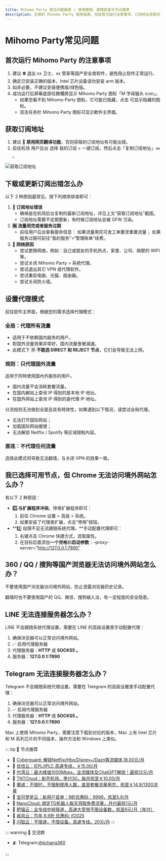 ```yaml
---
title: Mihomo Party 常见问题解答 | 使用教程、故障排查与节点推荐
description: 全面的 Mihomo Party 使用指南，包括首次运行注意事项、订阅地址获取方法、代理模式设置以及常见问题解决方案，帮助您顺利使用科学上网工具。
---
```


# Mihomo Party常见问题

## **首次运行 Mihomo Party 的注意事项**

1.  建议 ⛔ 退出 xx 卫士、xx 管家等国产安全类软件，避免阻止软件正常运行。
2.  确定已安装正确的版本，Intel 芯片设备请勿安装 arm 版本。
3.  如非必要，不建议安装便携版/绿色版。
4.  成功运行后屏幕底部任務欄將显示 Mihomo Party 图标「M 字母猫头 icon」。
    -   如果您看不到 Mihomo Party 图标，它可能已隐藏，点击 可显示隐藏的图标。
    -   双击任务栏 Mihomo Party 图标可显示軟件主界面。

## 获取订阅地址

1.  建议 🚫 **禁用网页翻译功能**，否则获取的订阅地址有可能出错。
2.  前往机场 用户后台 选择 我的订阅 > 一键订阅，然后点击「复制订阅地址」✂️ 。

![获取订阅地址](/assets/dingyue.png "获取订阅地址")

## **下载或更新订阅出错怎么办**

以下 3 种原因最常见，按下列顺序排查即可：

1.  **🐷 订阅地址错误**
    -   确保是在机场后台复制的最新订阅地址，详见上文“获取订阅地址”截图。
    -   订阅地址需要不定期更新，有时候订阅地址会被 GFW 污染。
2.  **🈚 流量用完或者服务过期**
    -   前往用户后台查看服务信息： 如果流量用完可发工单要求重置流量； 如果服务过期可前往“我的服务”>“管理账单”续费。
3.  **📶 网络原因**
    -   尝试更换网络，例如：自己或朋友的手机热点，家里、公司、隔壁的 WIFI 等。
    -   尝试关闭 Mihomo Party > 系统代理。
    -   尝试退出其它 VPN 或代理软件。
    -   尝试重启电脑、光猫、路由器。
    -   尝试关闭防火墙。

## 设置代理模式

前往软件主界面，根据您的需求选择代理模式：

### **全局：代理所有流量**

-   适用于不依赖国内服务的用户。
-   對国外流量效果非常好，国内流量會被減速。
-   此模式下 🈲 **不能选 DIRECT 和 REJECT 节点**，它们会导致无法上网。

### **规则：只代理国外流量**

适用于同時使用国內外服务的用戶。

-   国内流量不会消耗套餐流量。
-   在国内網站上查询 IP 得到的是本地 IP 地址。
-   在国外网站上查询 IP 得到的是代理 IP 地址。

分流规则无法做到全面且具有時效性，如果遇到以下情況，请尝试全局代理。

-   无法打开国际网站；
-   加载国际网站缓慢；
-   无法解锁 Netflix / Spotify 等区域限制內容。

### **直连：不代理任何流量**

选择此模式将导致无法翻墙，与关闭 VPN 的效果一致。


## **我已选择可用节点，但 Chrome 无法访问境外网站怎么办**？
有以下 2 种原因：

-   **1️⃣ 与扩展程序冲突**。停用扩展程序即可：
    1.  前往 Chrome 设置 > 高级 > 系统。
    2.  如果安装了代理类扩展，点击“停用”按钮。
-   **2️⃣ 权限不足无法跟随系统代理。**手动配置代理即可：
    1.  右键点击 Chrome 快捷方式，选取属性。
    2.  在目标后面添加**一个空格**和**启动参数**：–proxy-server=”http://127.0.0.1:7890″

## **360 / QQ / 搜狗等国产浏览器无法访问境外网站怎么办**？

不要使用国产浏览器访问境外网站，防止泄露浏览器历史记录。

翻墙时也不要使用国产的 QQ、微信、搜狗输入法，有一定程度的安全隐患。

## **LINE 无法连接服务器怎么办**？

LINE 不会跟随系统代理设置，需要在 LINE 的高级设置里手动配置代理：

1.  确保浏览器可以正常访问境外网站。
2.  ✅ 启用代理服务器
3.  代理服务器：**HTTP** 或 **SOCKS5 。**
4.  服务器：**127.0.0.1:7890**

## **Telegram 无法连接服务器怎么办**？

Telegram 不会跟随系统代理设置，需要在 Telegram 的高级设置里手动配置代理：

1.  确保浏览器可以正常访问境外网站。
2.  ✅ 启用代理服务器
3.  代理服务器：**HTTP** 或 **SOCKS5 。**
4.  服务器：**127.0.0.1:7890**

Mac 上使用 Mihomo Party，需要注意下载到对应的版本，Mac 上有 Intel 芯片和 M 系列芯片的不同版本，操作方法和 Windows 上类似。

::: tip 🎉 节点推荐
- 🚀 [Cyberguard: 解锁Netflix/Hbo/Disney+/Dazn等流媒体,18.00元/月](https://www.cyberguard.best/#/register?code=XsreC0T5)<br>
- 🚀 [优信云：IEPL/IPLC 高速专线，￥15.00/月](https://www.优信云.com/#/register?code=JRtE5uIV)<br>
- 🚀 [尔湾云：最大峰值1000Mbps，全流媒体及ChatGPT解锁！最低12元/月](https://erwan6.net/auth/register?code=BoObCd)<br>
- 🚀 [TNTCloud：新开机场，季付30，每月低至￥10.00/月](https://haibing822.tntvipaff.cc/#/register?code=GtjJVgml)<br>
- 🚀 [魔戒：不限时，不限制使用人数，直至套餐流量用完，低至￥14.9/130G流量](https://mojie.app/#/register?code=sSdtPtLo)<br>
- 🚀 [宝可梦星云：新用户首单：9折优惠码：9999，低至5.9/月 ](https://love.52pokemon.cc/register?code=56ERkkxp)<br>
- 🚀 [NanoCloud: 绑定TG机器人每天领取免费流量，月付最低1元/月](https://edu.uodoo.bid/auth/register?code=JMiOQDHf)<br>
- 🚀 [肥猫云：全专线中转隧道，高速大宽带不限设备数，低至6元/月（年付）](https://fchb1188.fcvipaff.cc/register?aff=X1vZd2wf)<br>
- 🚀 [疾风云：包年 6.9折 优惠码: jf2025](https://homes.tr25.cn?code=ReCm)<br>
- 🚀 [闪狐云：不限速，不限设备。高速专线。20元/月](https://inv02.ffaff.cc/register?aff=WQApz2pv)
:::

::: warning  💬 交流群

- 🫂 Telegram:[@jichang360](https://t.me/jichang360)

:::